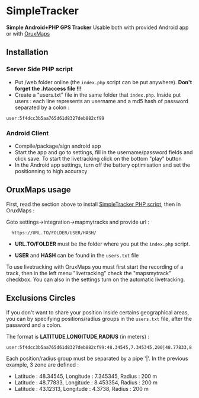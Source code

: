 # SimpleTracker
**Simple Android+PHP GPS Tracker** Usable both with provided Android app or with [OruxMaps](https://play.google.com/store/apps/details?id=com.orux.oruxmapsDonate&pcampaignid=web_share)

## Installation
### Server Side PHP script
 - Put /web folder online (the ``index.php`` script can be put anywhere). **Don't forget the .htaccess file !!!**
 - Create a "users.txt" file in the same folder that ``index.php``. Inside put users : each line represents an username and a md5 hash of password separated by a colon :
```
user:5f4dcc3b5aa765d61d8327deb882cf99
```

### Android Client
 - Compile/package/sign android app
 - Start the app and go to settings, fill in the username/password fields and click save. To start the livetracking click on the bottom "play" button
 - In the Android app settings, turn off the battery optimisation and set the positionning to high accuracy

## OruxMaps usage
First, read the section above to install [SimpleTracker PHP script](#Server-Side-PHP-script), then in OruxMaps :

Goto settings->integration->mapmytracks and provide url :
```
  https://URL.TO/FOLDER/USER/HASH/
```
 - **URL.TO/FOLDER** must be the folder where you put the ``index.php`` script.

 - **USER** and **HASH** can be found in the `users.txt` file

To use livetracking with OruxMaps you must first start the recording of a track, then in the left menu "livetracking" check the "mapsmytrack" checkbox. You can also in the settings turn on the automatic livetracking.

## Exclusions Circles
If you don't want to share your position inside certains geographical areas, you can by specifying positions/radius groups in the ``users.txt`` file, after the password and a colon.

The format is **LATITUDE**,**LONGITUDE**,**RADIUS** (in meters) :
```
user:5f4dcc3b5aa765d61d8327deb882cf99:48.34545,7.345345,200|48.77833,8.453354,200|43.12313,4.3738,200
```
Each position/radius group must be separated by a pipe '|'. In the previous example, 3 zone are defined :
 - Latitude : 48.34545, Longitude : 7.345345, Radius : 200 m
 - Latitude : 48.77833, Longitude : 8.453354, Radius : 200 m
 - Latitude : 43.12313, Longitude : 4.3738, Radius : 200 m

